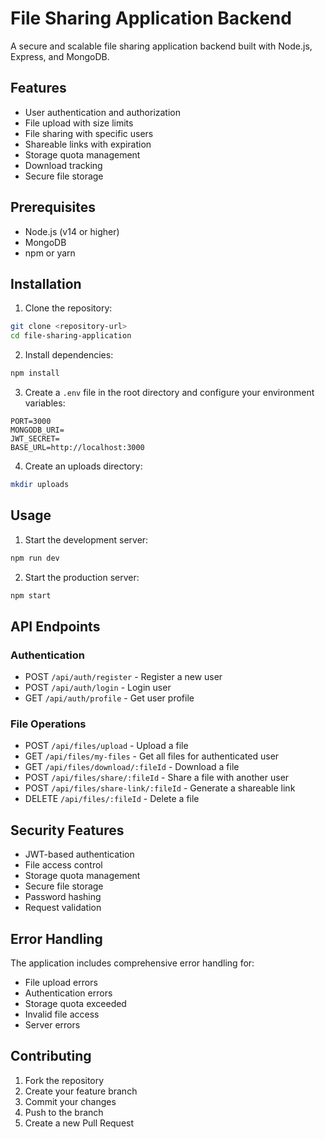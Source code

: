 # File Sharing Application Backend

A secure and scalable file sharing application backend built with Node.js, Express, and MongoDB.

## Features

- User authentication and authorization
- File upload with size limits
- File sharing with specific users
- Shareable links with expiration
- Storage quota management
- Download tracking
- Secure file storage

## Prerequisites

- Node.js (v14 or higher)
- MongoDB
- npm or yarn

## Installation

1. Clone the repository:
```bash
git clone <repository-url>
cd file-sharing-application
```

2. Install dependencies:
```bash
npm install
```

3. Create a `.env` file in the root directory and configure your environment variables:
```env
PORT=3000
MONGODB_URI=
JWT_SECRET=
BASE_URL=http://localhost:3000
```

4. Create an uploads directory:
```bash
mkdir uploads
```

## Usage

1. Start the development server:
```bash
npm run dev
```

2. Start the production server:
```bash
npm start
```

## API Endpoints

### Authentication
- POST `/api/auth/register` - Register a new user
- POST `/api/auth/login` - Login user
- GET `/api/auth/profile` - Get user profile

### File Operations
- POST `/api/files/upload` - Upload a file
- GET `/api/files/my-files` - Get all files for authenticated user
- GET `/api/files/download/:fileId` - Download a file
- POST `/api/files/share/:fileId` - Share a file with another user
- POST `/api/files/share-link/:fileId` - Generate a shareable link
- DELETE `/api/files/:fileId` - Delete a file

## Security Features

- JWT-based authentication
- File access control
- Storage quota management
- Secure file storage
- Password hashing
- Request validation

## Error Handling

The application includes comprehensive error handling for:
- File upload errors
- Authentication errors
- Storage quota exceeded
- Invalid file access
- Server errors

## Contributing

1. Fork the repository
2. Create your feature branch
3. Commit your changes
4. Push to the branch
5. Create a new Pull Request